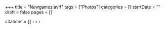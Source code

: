+++
title = "Newgames.avif"
tags = ["Photos"]
categories = []
startDate = ""
draft = false
pages = []

citations = []
+++
